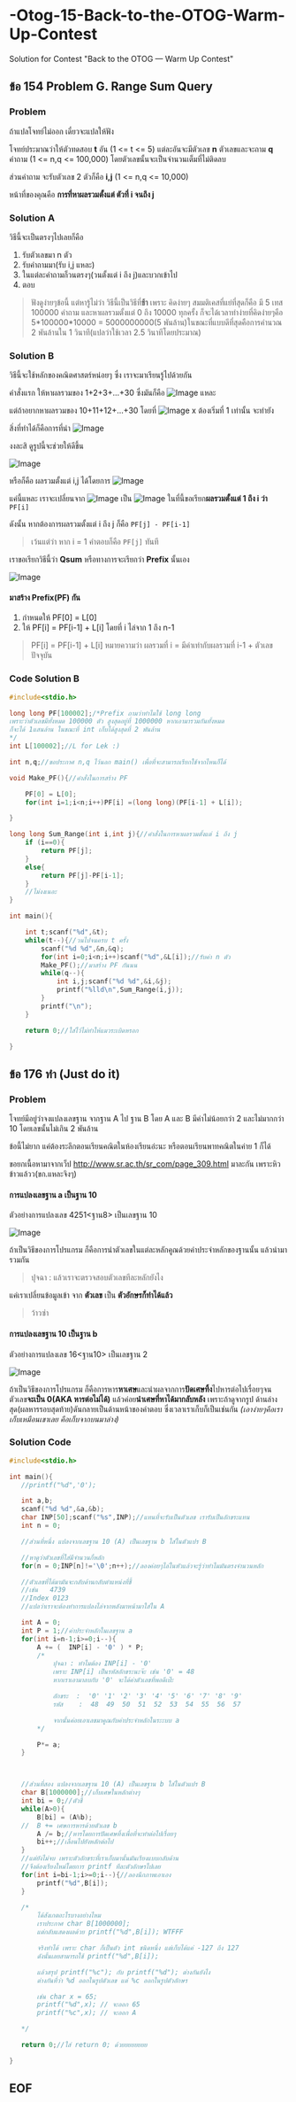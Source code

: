 # -Otog-15-Back-to-the-OTOG-Warm-Up-Contest
Solution for Contest "Back to the OTOG — Warm Up Contest"

## ข้อ 154 Problem G. Range Sum Query
### Problem
ถ้าแปลโจทย์ไม่ออก เดี๋ยวจะแปลให้ฟัง

โจทย์ประมาณว่าให้ตัวทดสอบ **t** อัน (1 <= t <= 5)
แต่ละอันจะมีตัวเลข **n** ตัวเลขและจะถาม **q** คำถาม (1 <= n,q <= 100,000)
โดยตัวเลขนั้นจะเป็นจำนวนเต็มที่ไม่ติดลบ

ส่วนคำถาม จะรับตัวเลข 2 ตัวก็คือ **i,j** (1 <= n,q <= 10,000)

หน้าที่ของคุณคือ **การที่หาผลรวมตั้งแต่ ตัวที่ i จนถึง j**

### Solution A
วิธีนี้จะเป็นตรงๆไปเลยก็คือ
1. รับตัวเลขมา n ตัว
2. รับคำถามมา(รับ i,j แหละ)
3. ในแต่ละคำถามก็วนตรงๆ(วนตั้งแต่ i ถึง j)และบวกเข้าไป
4. ตอบ

>ฟังดูง่ายๆข้อนี้ แต่หารู้ไม่ว่า วิธีนี้เป็นวิธีที่**ช้า**
>เพราะ คิดง่ายๆ สมมติเคสที่แย่ที่สุดก็คือ มี 5 เทส 100000 คำถาม และหาผลรวมตั้งแต่ 0 ถึง 10000 ทุกครั้ง
>ก็จะได้เวลาทำง่ายที่คิดง่ายๆคือ 5\*100000\*10000 = 5000000000(5 พันล้าน)ในขณะที่แบบดีที่สุดคือการคำนวณ 2 พันล้านใน 1 วินาที(แปลว่าใช้เวลา 2.5 วินาทีโดยประมาณ)


### Solution B
วิธีนี้จะใช้หลักของคณิตศาสตร์หน่อยๆ
ซึ่ง เราจะมาเรียนรู้ไปด้วยกัน

คำสั่งแรก ให้หาผลรวมของ 1+2+3+...+30
ซึ่งมันก็คือ 
![Image](https://github.com/Nepumi/-Otog-15-Back-to-the-OTOG-Warm-Up-Contest/blob/master/RES/B.PNG?raw=true) แหละ

แต่ถ้าอยากหาผลรวมของ 10+11+12+...+30 โดยที่ ![Image](https://github.com/Nepumi/-Otog-15-Back-to-the-OTOG-Warm-Up-Contest/blob/master/RES/C.PNG?raw=true) x ต้องเริ่มที่ 1 เท่านั้น จะทำยัง

สิ่งที่ทำได้ก็คือการที่นำ ![Image](https://github.com/Nepumi/-Otog-15-Back-to-the-OTOG-Warm-Up-Contest/blob/master/RES/D.PNG?raw=true)

งงละสิ ดูรูปนี้จะช่วยให้ดีขึ้น

![Image](https://github.com/Nepumi/-Otog-15-Back-to-the-OTOG-Warm-Up-Contest/blob/master/RES/A.PNG?raw=true)

หรือก็คือ ผลรวมตั้งแต่ i,j ได้โดยการ 
![Image](https://github.com/Nepumi/-Otog-15-Back-to-the-OTOG-Warm-Up-Contest/blob/master/RES/E.PNG?raw=true)

แค่นี้แหละ เราจะเปลี่ยนจาก
![Image](https://github.com/Nepumi/-Otog-15-Back-to-the-OTOG-Warm-Up-Contest/blob/master/RES/F.PNG?raw=true)
เป็น
![Image](https://github.com/Nepumi/-Otog-15-Back-to-the-OTOG-Warm-Up-Contest/blob/master/RES/G.PNG?raw=true)
ในที่นี้ขอเรียก**ผลรวมตั้งแต่ 1 ถึง i ว่า** ``` PF[i] ```

ดังนั้น หากต้องการผลรวมตั้งแต่ i ถึง j ก็คือ ``` PF[j] - PF[i-1] ```

>เว้นแต่ว่า หาก i = 1 คำตอบก็คือ ``` PF[j] ``` ทันที

เราขอเรียกวิธีนี้ว่า **Qsum** หรือทางการจะเรียกว่า **Prefix** นั้นเอง  

![Image](https://github.com/Nepumi/-Otog-15-Back-to-the-OTOG-Warm-Up-Contest/blob/master/RES/H.PNG?raw=true)

#### มาสร้าง Prefix(PF) กัน
1. กำหนดให้ PF[0] = L[0]
2. ให้ PF[i] = PF[i-1] + L[i] โดยที่ i ไล่จาก 1 ถึง n-1
>PF[i] = PF[i-1] + L[i] หมายความว่า ผลรวมที่ i = มีค่าเท่ากับผลรวมที่ i-1 + ตัวเลขปัจจุบัน

### Code Solution B

```c
#include<stdio.h>

long long PF[100002];/*Prefix ถามว่าทำไมใช้ long long
เพราะว่าตัวเลขมีทั้งหมด 100000 ตัว สูงสุดอยู่ที่ 1000000 หากเอามารวมกันทั้งหมด
ก็จะได้ 1แสนล้าน ในขณะที่ int เก็บได้สูงสุดที่ 2 พันล้าน
*/
int L[100002];//L for Lek :)

int n,q;//ขอประกาศ n,q ไว้นอก main() เพื่อที่จะสามารถเรียกใช้จากไหนก็ได้

void Make_PF(){//คำสั่งในการสร้าง PF

	PF[0] = L[0];
	for(int i=1;i<n;i++)PF[i] =(long long)(PF[i-1] + L[i]);

}

long long Sum_Range(int i,int j){//คำสั่งในการหาผลรวมตั้งแต่ i ถึง j
	if (i==0){
		return PF[j];
	}
	else{
		return PF[j]-PF[i-1];
	}
	//ไม่งงเนอะ
}

int main(){

	int t;scanf("%d",&t);
	while(t--){//วนไปจนครบ t ครั้ง
		scanf("%d %d",&n,&q);
		for(int i=0;i<n;i++)scanf("%d",&L[i]);//รับค่า n ตัว
		Make_PF();//มาสร้าง PF กันนน
		while(q--){
			int i,j;scanf("%d %d",&i,&j);
			printf("%lld\n",Sum_Range(i,j));
		}
		printf("\n");
	}

	return 0;//ใส่ไว้ไม่ทำให้แมวระเบิดหรอก

}

```


## ข้อ 176 ทำ (Just do it)
### Problem
โจทย์มีอยู่ว่าจงแปลงเลขฐาน จากฐาน A ไป ฐาน B โดย A และ B มีค่าไม่น้อยกว่า 2 และไม่มากกว่า 10 
โดยเลขนั้นไม่เกิน 2 พันล้าน

ข้อนี้ไม่ยาก แค่ต้องระลึกตอนเรียนคณิตในห้องเรียนอ่ะนะ หรือตอนเรียนพาทคณิตในค่าย 1 ก็ได้

ขอยกเนื้อหามาจากเว็ป http://www.sr.ac.th/sr_com/page_309.html มาละกัน เพราะหิวข้าวแล้วว(ขก.แหละจิงๆ)

#### การแปลงเลขฐาน a เป็นฐาน 10
ตัวอย่างการแปลงเลข 4251<ฐาน8> เป็นเลขฐาน 10

![Image](http://www.sr.ac.th/sr_com/material_009/8_10.gif)

ถ้าเป็นวิธีของการโปรแกรม ก็คือการนำตัวเลขในแต่ละหลักคูณด้วยค่าประจำหลักของฐานนั้น แล้วนำมารวมกัน

>ปุจฉา : แล้วเราจะตรวจสอบตัวเลขทีละหลักยังไง

แค่เราเปลี่ยนข้อมูลเข้า จาก **ตัวเลข** เป็น **ตัวอักษรก็ทำได้แล้ว**

>ว้าวซ่า



#### การแปลงเลขฐาน 10 เป็นฐาน b
ตัวอย่างการแปลงเลข 16<ฐาน10> เป็นเลขฐาน 2

![Image](http://www.sr.ac.th/sr_com/material_009/10_2.gif)

ถ้าเป็นวิธีของการโปรแกรม ก็คือการหาร**หาเศษ**และนำผลจากการ**ปัดเศษทิ้ง**ไปหารต่อไปเรื่อยๆจนตัวเลข**จะเป็น 0(AKA หารต่อไม่ได้)**
แล้วค่อย**นำเศษที่หาได้มากลับหลัง** เพราะถ้าดูจากรูป ด้านล่างสุด(ผลหารรอบสุดท้าย)ดันกลายเป็นด้านหน้าของคำตอบ ซึ่งเวลาเราเก็บก็เป็นเช่นกัน
*(เอาง่ายๆคือเราเก็บเหมือนเขาเลย คือเก็บจากบนมาล่าง)*


### Solution Code
 ```c
#include<stdio.h>

int main(){
	//printf("%d",'0');

	int a,b;
	scanf("%d %d",&a,&b);
	char INP[50];scanf("%s",INP);//แทนที่จะรับเป็นตัวเลข เรารับเป็นอักขระแทน
	int n = 0;

	//ส่วนที่หนึ่ง แปลงจากเลขฐาน 10 (A) เป็นเลขฐาน b ใส่ในตัวแปร B

	//หาดูว่าตัวเลขที่ใส่มีจำนวนกี่หลัก
	for(n = 0;INP[n]!='\0';n++);//ลองค่อยๆไล่ในหัวแล้วจะรู้ว่าทำไมมันตรงจำนวนหลัก

	//ตัวเลขที่ได้มามันจะกลับด้านกลับตำแหน่งที่ชี้
	//เช่น   4739
	//Index 0123
	//แปลว่าเราจะต้องทำการแปลงไล่จากหลังมาหน้ามาใส่ใน A

	int A = 0;
	int P = 1;//ค่าประจำหลักในเลขฐาน a
	for(int i=n-1;i>=0;i--){
		A += (  INP[i] - '0' ) * P;
		/*
			ปุจฉา : ทำไมต้อง INP[i] - '0'
			เพราะ INP[i] เป็นรหัสอักขระนะจ๊ะ เช่น '0' = 48
			หากเราเอามาลบกับ '0' จะได้ค่าตัวเลขที่พอดีเป๊ะ

			อักขระ	:  '0' '1' '2' '3' '4' '5' '6' '7' '8' '9'
			รหัส  	:  48  49  50  51  52  53  54  55  56  57

			จากนั้นค่อยเอาเลขมาคูณกับค่าประจำหลักในระะบบ a
		*/

		P*= a;
	}



	//ส่วนที่สอง แปลงจากเลขฐาน 10 (A) เป็นเลขฐาน b ใส่ในตัวแปร B
	char B[1000000];//เก็บเศษในหลักต่างๆ
	int bi = 0;//ตัวชี้
	while(A>0){
		B[bi] = (A%b);
	//	B += เศษการหารด้วยตัวเลข b
		A /= b;//หารโดยการปัดเศษทิ้งเพื่อที่จะทำต่อไปเรื่อยๆ
		bi++;//เลื่อนไปยังหลักต่อไป
	}
	//แต่ยังไม่จบ เพราะตัวอักขระที่เราเก็บมานั้นมันเรียงแบบกลับด้าน
	//จึงต้องเรียงใหม่โดยการ printf ทีละตัวอักษรไปเลย
	for(int i=bi-1;i>=0;i--){//ลองนึกภาพเอาเอง
		printf("%d",B[i]);
	}

	/*
		ได้สังเกตอะไรบางอย่างไหม
		เราประกาศ char B[1000000];
		แต่กลับแสดงผลด้วย printf("%d",B[i]); WTFFF

		จริงทำได้ เพราะ char ก็เป็นตัว int ชนิดหนึ่ง แต่เก็บได้แค่ -127 ถึง 127
		ดังนั้นเลยสามารถใช้ printf("%d",B[i]);

		แล้วสรุป printf("%c"); กับ printf("%d"); ต่างกันยังไง
		ต่างกันที่ว่า %d ออกในรูปตัวเลข แต่ %c ออกในรูปตัวอักษร

		เช่น char x = 65;
		printf("%d",x); // จะออก 65
		printf("%c",x); // จะออก A

	*/

	return 0;//ใส่ return 0; ด้วยยยยยยยย

}


```
## EOF
